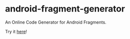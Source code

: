 android-fragment-generator
==========================

An Online Code Generator for Android Fragments.

Try it [here](www.andreamaglie.com/android-fragment-generator/index.html)!
